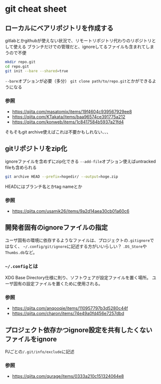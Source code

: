 # git cheat sheet

## ローカルにベアリポジトリを作成する

gitlabとかgithubが使えない状況で、リモートリポジトリ代わりのリポジトリとして使える
ブランチだけでの管理だと、ignoreしてるファイルも含まれてしまうので不便

```sh
mkdir repo.git
cd repo.git
git init --bare --shared=true
```

`--bare`オプションが必要（多分）
`git clone path/to/repo.git`とかができるようになる

### 参照

- <https://qiita.com/masatomix/items/19f4604c939567929ee8>
- <https://qiita.com/KTakata/items/baa96574ce391775a212>
- <https://qiita.com/konweb/items/1c8417584b5937a21fd4>

そもそもgit archive使えばこれは不要かもしれない、、、

## gitリポジトリをzip化

ignoreファイルを含めずにzip化できる
`--add-file`オプション使えばuntracked fileも含められる

```sh
git archive HEAD --prefix=hogedir/ --output=hoge.zip
```

HEADにはブランチ名とかtag nameとか

### 参照

- <https://qiita.com/usamik26/items/9a2d14aea30cb01a60c6>

## 開発者固有のignoreファイルの指定


ユーザ固有の環境に依存するようなファイルは、プロジェクトの`.gitignore`ではなく、
`~/.config/git/ignore`に記述する方がいいらしい？
`.DS_Store`や`Thumbs.db`など。

### `~/.config`とは

XDG Base Directory仕様に則り、ソフトウェアが設定ファイルを置く場所。
ユーザ固有の設定ファイルを置くために使用される。

### 参照

- <https://qiita.com/anqooqie/items/110957797b3d5280c44f>
- <https://qiita.com/charon/items/74e49a0fd456e7257dbd>

## プロジェクト依存かつignore設定を共有したくないファイルをignore

PJごとの`/.git/info/exclude`に記述

### 参照

- <https://qiita.com/qurage/items/0333a210c151324064e8>

